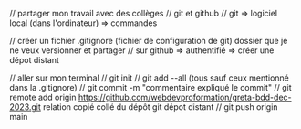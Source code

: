 // partager mon travail avec des collèges
// git et github 
// git => logiciel local (dans l'ordinateur)
       => commandes 

// créer un fichier .gitignore (fichier de configuration de git)
    dossier que je ne veux versionner et partager
// sur github => authentifié  => créer une dépot distant

// aller sur mon terminal 
// git init 
// git add --all (tous sauf ceux mentionné dans la .gitignore)
// git commit -m "commentaire expliqué le commit"
// git remote add origin https://github.com/webdevproformation/greta-bdd-dec-2023.git relation 
copié collé du dépôt git  dépot distant
// git push origin main 
